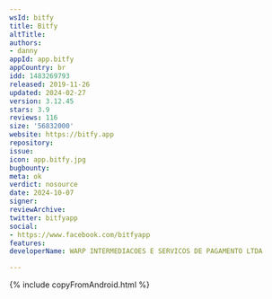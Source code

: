 ```yaml
---
wsId: bitfy
title: Bitfy
altTitle: 
authors:
- danny
appId: app.bitfy
appCountry: br
idd: 1483269793
released: 2019-11-26
updated: 2024-02-27
version: 3.12.45
stars: 3.9
reviews: 116
size: '56832000'
website: https://bitfy.app
repository: 
issue: 
icon: app.bitfy.jpg
bugbounty: 
meta: ok
verdict: nosource
date: 2024-10-07
signer: 
reviewArchive: 
twitter: bitfyapp
social:
- https://www.facebook.com/bitfyapp
features: 
developerName: WARP INTERMEDIACOES E SERVICOS DE PAGAMENTO LTDA

---
```


{% include copyFromAndroid.html %}
